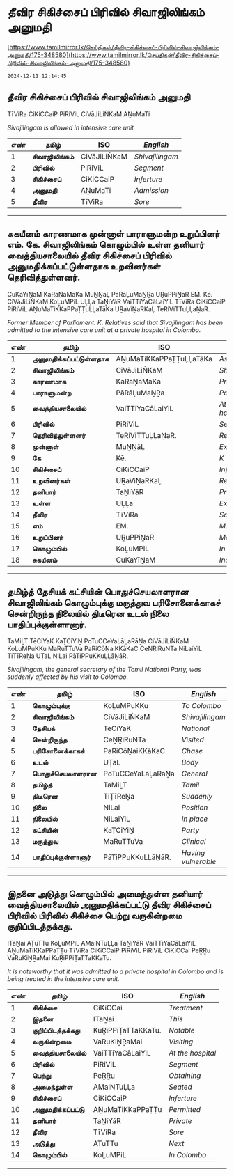 # தீவிர சிகிச்சைப் பிரிவில் சிவாஜிலிங்கம் அனுமதி

[https://www.tamilmirror.lk/செய்திகள்/தீவிர-சிகிச்சைப்-பிரிவில்-சிவாஜிலிங்கம்-அனுமதி/175-348580](https://www.tamilmirror.lk/செய்திகள்/தீவிர-சிகிச்சைப்-பிரிவில்-சிவாஜிலிங்கம்-அனுமதி/175-348580)

`2024-12-11 12:14:45`

## தீவிர சிகிச்சைப் பிரிவில் சிவாஜிலிங்கம் அனுமதி

TīViRa CiKiCCaiP PiRiViL CiVāJiLiṄKaM AṈuMaTi

*Sivajilingam is allowed in intensive care unit*

எண்|**தமிழ்**|ISO|*English*
---|---|---|---
1|**சிவாஜிலிங்கம்**|CiVāJiLiṄKaM|*Shivajilingam*
2|**பிரிவில்**|PiRiViL|*Segment*
3|**சிகிச்சைப்**|CiKiCCaiP|*Inferture*
4|**அனுமதி**|AṈuMaTi|*Admission*
5|**தீவிர**|TīViRa|*Sore*

---

## சுகயீனம் காரணமாக முன்னாள் பாராளுமன்ற உறுப்பினர் எம். கே. சிவாஜிலிங்கம் கொழும்பில் உள்ள தனியார் வைத்தியசாலையில் தீவிர சிகிச்சைப் பிரிவில் அனுமதிக்கப்பட்டுள்ளதாக உறவினர்கள் தெரிவித்துள்ளனர்.

CuKaYīṈaM KāRaṆaMāKa MuṈṈāḶ PāRāḶuMaṈṞa UṞuPPiṈaR EM. Kē. CiVāJiLiṄKaM KoḺuMPiL UḶḶa TaṈiYāR VaiTTiYaCāLaiYiL TīViRa CiKiCCaiP PiRiViL AṈuMaTiKKaPPaṬṬuḶḶaTāKa UṞaViṈaRKaḶ TeRiViTTuḶḶaṈaR.

*Former Member of Parliament. K. Relatives said that Sivajilingam has been admitted to the intensive care unit at a private hospital in Colombo.*

எண்|**தமிழ்**|ISO|*English*
---|---|---|---
1|**அனுமதிக்கப்பட்டுள்ளதாக**|AṈuMaTiKKaPPaṬṬuḶḶaTāKa|*As permitted*
2|**சிவாஜிலிங்கம்**|CiVāJiLiṄKaM|*Shivajilingam*
3|**காரணமாக**|KāRaṆaMāKa|*Produce*
4|**பாராளுமன்ற**|PāRāḶuMaṈṞa|*Parliament*
5|**வைத்தியசாலையில்**|VaiTTiYaCāLaiYiL|*At the hospital*
6|**பிரிவில்**|PiRiViL|*Segment*
7|**தெரிவித்துள்ளனர்**|TeRiViTTuḶḶaṈaR.|*Reported*
8|**முன்னாள்**|MuṈṈāḶ|*Ex*
9|**கே**|Kē.|*K*
10|**சிகிச்சைப்**|CiKiCCaiP|*Inferture*
11|**உறவினர்கள்**|UṞaViṈaRKaḶ|*Relatives*
12|**தனியார்**|TaṈiYāR|*Private*
13|**உள்ள**|UḶḶa|*Existing*
14|**தீவிர**|TīViRa|*Sore*
15|**எம்**|EM.|*M.*
16|**உறுப்பினர்**|UṞuPPiṈaR|*Member*
17|**கொழும்பில்**|KoḺuMPiL|*In Colombo*
18|**சுகயீனம்**|CuKaYīṈaM|*Indigenous*

---

## தமிழ்த் தேசியக் கட்சியின் பொதுச்செயலாளரான சிவாஜிலிங்கம் கொழும்புக்கு மருத்துவ பரிசோனைக்காகச் சென்றிருந்த நிலையில் திடீரென உடல் நிலை பாதிப்புக்குள்ளானார்.

TaMiḺT TēCiYaK KaṬCiYiṈ PoTuCCeYaLāḶaRāṈa CiVāJiLiṄKaM KoḺuMPuKKu MaRuTTuVa PaRiCōṈaiKKāKaC CeṈṞiRuNTa NiLaiYiL TiṬīReṈa UṬaL NiLai PāTiPPuKKuḶḶāṈāR.

*Sivajilingam, the general secretary of the Tamil National Party, was suddenly affected by his visit to Colombo.*

எண்|**தமிழ்**|ISO|*English*
---|---|---|---
1|**கொழும்புக்கு**|KoḺuMPuKKu|*To Colombo*
2|**சிவாஜிலிங்கம்**|CiVāJiLiṄKaM|*Shivajilingam*
3|**தேசியக்**|TēCiYaK|*National*
4|**சென்றிருந்த**|CeṈṞiRuNTa|*Visited*
5|**பரிசோனைக்காகச்**|PaRiCōṈaiKKāKaC|*Chase*
6|**உடல்**|UṬaL|*Body*
7|**பொதுச்செயலாளரான**|PoTuCCeYaLāḶaRāṈa|*General*
8|**தமிழ்த்**|TaMiḺT|*Tamil*
9|**திடீரென**|TiṬīReṈa|*Suddenly*
10|**நிலை**|NiLai|*Position*
11|**நிலையில்**|NiLaiYiL|*In place*
12|**கட்சியின்**|KaṬCiYiṈ|*Party*
13|**மருத்துவ**|MaRuTTuVa|*Clinical*
14|**பாதிப்புக்குள்ளானார்**|PāTiPPuKKuḶḶāṈāR.|*Having vulnerable*

---

## இதனை அடுத்து கொழும்பில் அமைந்துள்ள தனியார் வைத்தியசாலையில் அனுமதிக்கப்பட்டு தீவிர சிகிச்சைப் பிரிவில் பிரிவில் சிகிச்சை பெற்று வருகின்றமை குறிப்பிடத்தக்கது.

ITaṈai AṬuTTu KoḺuMPiL AMaiNTuḶḶa TaṈiYāR VaiTTiYaCāLaiYiL AṈuMaTiKKaPPaṬṬu TīViRa CiKiCCaiP PiRiViL PiRiViL CiKiCCai PeṞṞu VaRuKiṈṞaMai KuṞiPPiṬaTTaKKaTu.

*It is noteworthy that it was admitted to a private hospital in Colombo and is being treated in the intensive care unit.*

எண்|**தமிழ்**|ISO|*English*
---|---|---|---
1|**சிகிச்சை**|CiKiCCai|*Treatment*
2|**இதனை**|ITaṈai|*This*
3|**குறிப்பிடத்தக்கது**|KuṞiPPiṬaTTaKKaTu.|*Notable*
4|**வருகின்றமை**|VaRuKiṈṞaMai|*Visiting*
5|**வைத்தியசாலையில்**|VaiTTiYaCāLaiYiL|*At the hospital*
6|**பிரிவில்**|PiRiViL|*Segment*
7|**பெற்று**|PeṞṞu|*Obtaining*
8|**அமைந்துள்ள**|AMaiNTuḶḶa|*Seated*
9|**சிகிச்சைப்**|CiKiCCaiP|*Inferture*
10|**அனுமதிக்கப்பட்டு**|AṈuMaTiKKaPPaṬṬu|*Permitted*
11|**தனியார்**|TaṈiYāR|*Private*
12|**தீவிர**|TīViRa|*Sore*
13|**அடுத்து**|AṬuTTu|*Next*
14|**கொழும்பில்**|KoḺuMPiL|*In Colombo*

---

